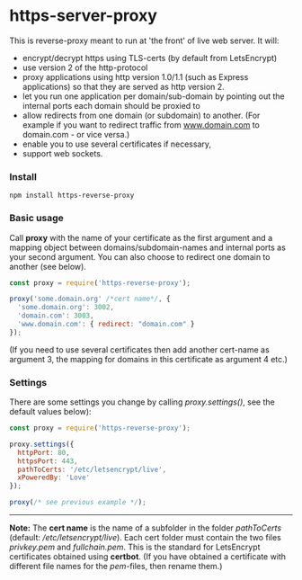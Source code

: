 # https-server-proxy

This is reverse-proxy meant to run at 'the front' of live web server. It will:

* encrypt/decrypt https using TLS-certs (by default from LetsEncrypt)
* use version 2 of the http-protocol
* proxy applications using http version 1.0/1.1 (such as Express applications) so that they are served as http version 2.
* let you run one application per domain/sub-domain by pointing out the internal ports each domain should be proxied to
* allow redirects from one domain (or subdomain) to another. (For example if you want to redirect traffic from www.domain.com to domain.com - or vice versa.)
* enable you to use several certificates if necessary, 
* support web sockets.

### Install

```
npm install https-reverse-proxy
```

### Basic usage
Call **proxy** with the name of your certificate as the first argument and a mapping object between domains/subdomain-names and internal ports as your second argument. You can also choose to redirect one domain to another (see below).

```js
const proxy = require('https-reverse-proxy');

proxy('some.domain.org' /*cert name*/, {
  'some.domain.org': 3002,
  'domain.com': 3003,
  'www.domain.com': { redirect: "domain.com" }
});
```

(If you need to use several certificates then add another cert-name as argument 3, the mapping for domains in this certificate as argument 4 etc.)

### Settings
There are some settings you change by calling *proxy.settings()*, see the default values below):

```js
const proxy = require('https-reverse-proxy');

proxy.settings({
  httpPort: 80,
  httpsPort: 443,
  pathToCerts: '/etc/letsencrypt/live',
  xPoweredBy: 'Love'
});

proxy(/* see previous example */);
```

---

**Note:** The **cert name** is the name of a subfolder in the folder *pathToCerts* (default: */etc/letsencrypt/live*). Each cert folder must contain the two files *privkey.pem* and *fullchain.pem*. This is the standard for LetsEncrypt certificates obtained using **certbot**. (If you have obtained a certificate with different file names for the *pem*-files, then rename them.)